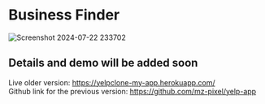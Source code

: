 # Business Finder

![Screenshot 2024-07-22 233702](https://github.com/user-attachments/assets/04a9cbe7-af3b-4aec-9125-9a9303bfd794)

**Details and demo will be added soon**
-------------------------------------------------------------------------------------------------

Live older version: https://yelpclone-my-app.herokuapp.com/  
Github link for the previous version: https://github.com/mz-pixel/yelp-app
